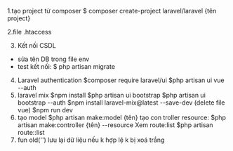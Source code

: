 1.tạo project từ composer
    $ composer create-project laravel/laravel {tên project} 

2.file .htaccess

<!-- 
    Options -MultiViews -Indexes

    RewriteEngine On

    # Handle Authorization Header

    RewriteCond %{HTTP:Authorization} .

    RewriteRule .* - [E=HTTP_AUTHORIZATION:%{HTTP:Authorization}]

    

    # Redirect Trailing Slashes If Not A Folder...

    RewriteCond %{REQUEST_FILENAME} !-d

    RewriteCond %{REQUEST_URI} (.+)/$

    RewriteRule ^ %1 [L,R=301]

    

    # Handle Front Controller...

    RewriteCond %{REQUEST_URI} !(\.css|\.js|\.png|\.jpg|\.gif|robots\.txt)$ [NC]

    RewriteCond %{REQUEST_FILENAME} !-d

    RewriteCond %{REQUEST_FILENAME} !-f

    RewriteRule ^ index.php [L]

    

    RewriteCond %{REQUEST_FILENAME} !-d

    RewriteCond %{REQUEST_FILENAME} !-f

    RewriteCond %{REQUEST_URI} !^/public/

    RewriteRule ^(css|js|images)/(.*)$ public/$1/$2 [L,NC]
 -->

3. Kết  nối CSDL
 - sửa tên DB trong file env
 - test kết nối: $ php artisan migrate
4. Laravel authentication
    $composer require laravel/ui
    $php artisan ui vue --auth
5. laravel mix
    $npm install
    $php artisan ui bootstrap
    $php artisan ui bootstrap --auth
    <!--  chạy ui bản 7 nên update mix-->
    $npm install laravel-mix@latest --save-dev 
    (delete file vue)
    $npm run dev
6.  
    tạo model
    $php artisan make:model {tên}
    tạo con troller resource:
    $php artisan make:controller {tên} --resource
    Xem route:list
    $php artisan route::list
7. fun old('') lưu lại dữ liệu nếu k hợp lệ k bị xoá trắng
